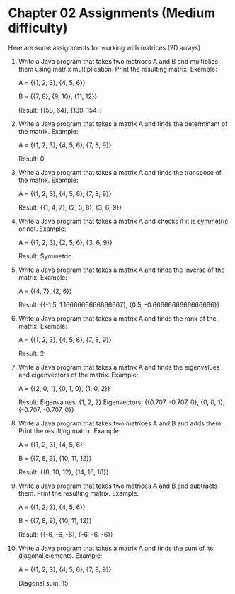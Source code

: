 # Chapter 02 Assignments (Medium difficulty)

Here are some assignments for working with matrices (2D arrays)

1. Write a Java program that takes two matrices A and B and multiplies them using matrix multiplication. Print the resulting matrix.
Example:

    A = {{1, 2, 3},
        {4, 5, 6}}

    B = {{7, 8},
     {9, 10},
     {11, 12}}

    Result: {{58, 64},
         {139, 154}}

2. Write a Java program that takes a matrix A and finds the determinant of the matrix.
Example:

    A = {{1, 2, 3},
     {4, 5, 6},
     {7, 8, 9}}

    Result: 0

3. Write a Java program that takes a matrix A and finds the transpose of the matrix.
Example:

    A = {{1, 2, 3},
     {4, 5, 6},
     {7, 8, 9}}

    Result: {{1, 4, 7},
         {2, 5, 8},
         {3, 6, 9}}

4. Write a Java program that takes a matrix A and checks if it is symmetric or not.
Example:

    A = {{1, 2, 3},
     {2, 5, 6},
     {3, 6, 9}}

    Result: Symmetric

5. Write a Java program that takes a matrix A and finds the inverse of the matrix.
Example:

    A = {{4, 7},
     {2, 6}}

    Result: {{-1.5, 1.1666666666666667},
         {0.5, -0.6666666666666666}}

6. Write a Java program that takes a matrix A and finds the rank of the matrix.
Example:

    A = {{1, 2, 3},
     {4, 5, 6},
     {7, 8, 9}}

    Result: 2

7. Write a Java program that takes a matrix A and finds the eigenvalues and eigenvectors of the matrix.
Example:

    A = {{2, 0, 1},
     {0, 1, 0},
     {1, 0, 2}}

    Result: Eigenvalues: {1, 2, 2}
        Eigenvectors: {{0.707, -0.707, 0},
                        {0, 0, 1},
                        {-0.707, -0.707, 0}}

8. Write a Java program that takes two matrices A and B and adds them. Print the resulting matrix.
Example:

    A = {{1, 2, 3},
     {4, 5, 6}}

    B = {{7, 8, 9},
     {10, 11, 12}}

    Result: {{8, 10, 12},
         {14, 16, 18}}

9. Write a Java program that takes two matrices A and B and subtracts them. Print the resulting matrix.
Example:

    A = {{1, 2, 3},
     {4, 5, 6}}

    B = {{7, 8, 9},
     {10, 11, 12}}

    Result: {{-6, -6, -6},
         {-6, -6, -6}}

10. Write a Java program that takes a matrix A and finds the sum of its diagonal elements. Example:

    A = {{1, 2, 3},
     {4, 5, 6},
     {7, 8, 9}}

    Diagonal sum: 15
